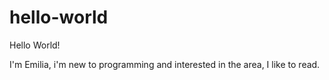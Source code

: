 # hello-world

Hello World!

I'm Emilia, i'm new to programming and interested in the area, I like to read.

